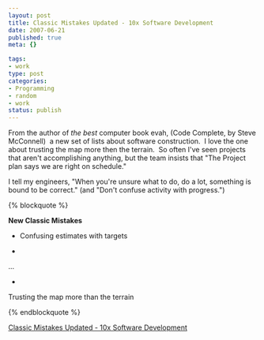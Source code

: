 ```yaml
--- 
layout: post
title: Classic Mistakes Updated - 10x Software Development
date: 2007-06-21
published: true
meta: {}

tags: 
- work
type: post
categories: 
- Programming
- random
- work
status: publish
---
```



From the author of *the best* computer book evah, (Code Complete, by Steve McConnell)  a new set of lists about software construction.  I love the one about trusting the map more then the terrain.  So often I've seen projects that aren't accomplishing anything, but the team insists that "The Project plan says we are right on schedule."

 

I tell my engineers, "When you're unsure what to do, do a lot, something is bound to be correct." (and "Don't confuse activity with progress.")

 {% blockquote %} 

**New Classic Mistakes** 

 - Confusing estimates with targets  

-  

...

 

-  

Trusting the map more than the terrain



{% endblockquote %} 

[Classic Mistakes Updated - 10x Software Development](http://blogs.construx.com/blogs/stevemcc/archive/2007/06/15/Classic-Mistakes-Updated.aspx)

